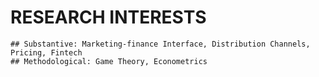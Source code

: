 # RESEARCH INTERESTS
    ## Substantive: Marketing-finance Interface, Distribution Channels, Pricing, Fintech
    ## Methodological: Game Theory, Econometrics


